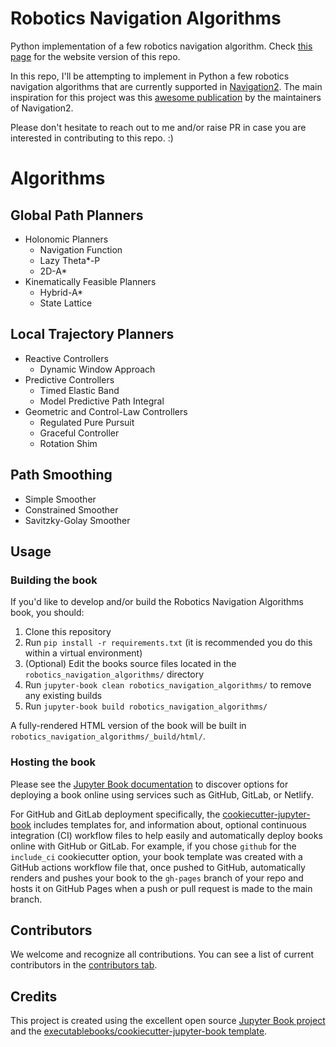 # Robotics Navigation Algorithms

Python implementation of a few robotics navigation algorithm. Check [this page](https://atb033.github.io/robotics-navigation-algorithms/) for the website version of this repo.

In this repo, I'll be attempting to implement in Python a few robotics navigation algorithms that are currently supported in [Navigation2](https://navigation.ros.org/). The main inspiration for this project was this [awesome publication](https://arxiv.org/pdf/2307.15236.pdf) by the maintainers of Navigation2.

Please don't hesitate to reach out to me and/or raise PR in case you are interested in contributing to this repo. :)

# Algorithms

## Global Path Planners

- Holonomic Planners
  - Navigation Function
  - Lazy Theta*-P
  - 2D-A*
- Kinematically Feasible Planners
  - Hybrid-A*
  - State Lattice

## Local Trajectory Planners

- Reactive Controllers
  - Dynamic Window Approach
- Predictive Controllers
  - Timed Elastic Band
  - Model Predictive Path Integral
- Geometric and Control-Law Controllers
  - Regulated Pure Pursuit
  - Graceful Controller
  - Rotation Shim 

## Path Smoothing

- Simple Smoother
- Constrained Smoother
- Savitzky-Golay Smoother 



## Usage

### Building the book

If you'd like to develop and/or build the Robotics Navigation Algorithms book, you should:

1. Clone this repository
2. Run `pip install -r requirements.txt` (it is recommended you do this within a virtual environment)
3. (Optional) Edit the books source files located in the `robotics_navigation_algorithms/` directory
4. Run `jupyter-book clean robotics_navigation_algorithms/` to remove any existing builds
5. Run `jupyter-book build robotics_navigation_algorithms/`

A fully-rendered HTML version of the book will be built in `robotics_navigation_algorithms/_build/html/`.

### Hosting the book

Please see the [Jupyter Book documentation](https://jupyterbook.org/publish/web.html) to discover options for deploying a book online using services such as GitHub, GitLab, or Netlify.

For GitHub and GitLab deployment specifically, the [cookiecutter-jupyter-book](https://github.com/executablebooks/cookiecutter-jupyter-book) includes templates for, and information about, optional continuous integration (CI) workflow files to help easily and automatically deploy books online with GitHub or GitLab. For example, if you chose `github` for the `include_ci` cookiecutter option, your book template was created with a GitHub actions workflow file that, once pushed to GitHub, automatically renders and pushes your book to the `gh-pages` branch of your repo and hosts it on GitHub Pages when a push or pull request is made to the main branch.

## Contributors

We welcome and recognize all contributions. You can see a list of current contributors in the [contributors tab](https://github.com/atb033/robotics_navigation_algorithms/graphs/contributors).

## Credits

This project is created using the excellent open source [Jupyter Book project](https://jupyterbook.org/) and the [executablebooks/cookiecutter-jupyter-book template](https://github.com/executablebooks/cookiecutter-jupyter-book).
